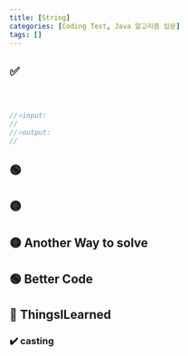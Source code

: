 ```yaml
---
title: [String]
categories: [Coding Test, Java 알고리즘 입문]
tags: []
---
```


## ✅

```java



//⭐️input:
//
//⭐️output:
//
```

## 🟢

## 🟡

## 🟡 Another Way to solve

## 🟢 Better Code

## 🔵 ThingsILearned

### ✔️ casting
